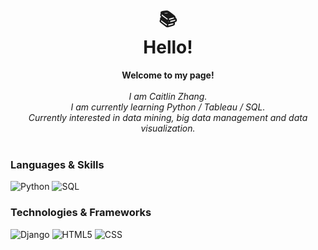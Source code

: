 <h1 align="center">
📚<br>Hello!
</h1>

<p align="center">
    <b>Welcome to my page!</b><br><br>
    <i>
        I am Caitlin Zhang.<br>
        I am currently learning Python / Tableau / SQL.<br>
        Currently interested in data mining, big data management and data visualization.<br>
    </i><br>
</p>

### Languages & Skills
![Python](https://img.shields.io/badge/Python-3776AB?style=for-the-badge&logo=python&logoColor=white)
![SQL](https://img.shields.io/badge/sql-black?style=for-the-badge&logo=mysql)


### Technologies & Frameworks
![Django](https://img.shields.io/badge/Django-092E20?style=for-the-badge&logo=django&logoColor=white)
![HTML5](https://img.shields.io/badge/HTML-239120?style=for-the-badge&logo=html5&logoColor=white)
![CSS](https://img.shields.io/badge/CSS-239120?&style=for-the-badge&logo=css3&logoColor=white)


